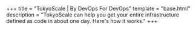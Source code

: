 +++
title = "TokyoScale | By DevOps For DevOps"
template = "base.html"
description = "TokyoScale can help you get your entire infrastructure defined as code in about one day. Here's how it works."
+++


